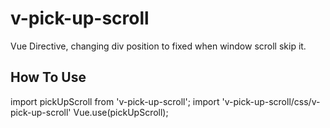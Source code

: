 # v-pick-up-scroll
Vue Directive, changing div position to fixed when window scroll skip it.

## How To Use

import pickUpScroll from 'v-pick-up-scroll';
import 'v-pick-up-scroll/css/v-pick-up-scroll'
Vue.use(pickUpScroll);
